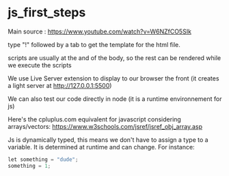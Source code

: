# js_first_steps

Main source :
https://www.youtube.com/watch?v=W6NZfCO5SIk

type "!" followed by a tab to get the template for the html file.

scripts are usually at the and of the body, so the rest  can be rendered while we execute the scripts

We use Live Server extension to display to our browser the front (it creates a light server at http://127.0.0.1:5500)

We can also test our code directly in node (it is a runtime environnement for js)

Here's the cpluplus.com equivalent for javascript considering arrays/vectors:
https://www.w3schools.com/jsref/jsref_obj_array.asp

Js is dynamically typed, this means we don't have to assign a type to a variable.
It is determined at runtime and can change.
For instance:
```python
let something = "dude";
something = 1;
```
